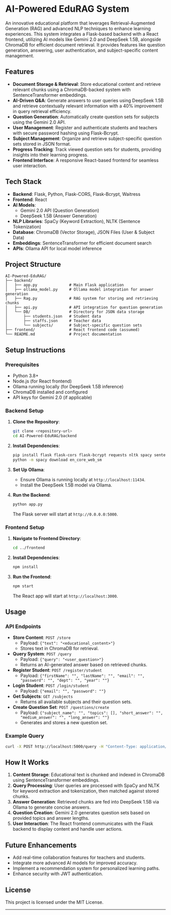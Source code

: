 # AI-Powered EduRAG System

An innovative educational platform that leverages Retrieval-Augmented Generation (RAG) and advanced NLP techniques to enhance learning experiences. This system integrates a Flask-based backend with a React frontend, utilizing AI models like Gemini 2.0 and DeepSeek 1.5B, alongside ChromaDB for efficient document retrieval. It provides features like question generation, answering, user authentication, and subject-specific content management.

## Features

- **Document Storage & Retrieval**: Store educational content and retrieve relevant chunks using a ChromaDB-backed system with SentenceTransformer embeddings.
- **AI-Driven Q&A**: Generate answers to user queries using DeepSeek 1.5B and retrieve contextually relevant information with a 40% improvement in query retrieval efficiency.
- **Question Generation**: Automatically create question sets for subjects using the Gemini 2.0 API.
- **User Management**: Register and authenticate students and teachers with secure password hashing using Flask-Bcrypt.
- **Subject Management**: Organize and retrieve subject-specific question sets stored in JSON format.
- **Progress Tracking**: Track viewed question sets for students, providing insights into their learning progress.
- **Frontend Interface**: A responsive React-based frontend for seamless user interaction.

## Tech Stack

- **Backend**: Flask, Python, Flask-CORS, Flask-Bcrypt, Waitress
- **Frontend**: React
- **AI Models**: 
  - Gemini 2.0 API (Question Generation)
  - DeepSeek 1.5B (Answer Generation)
- **NLP Libraries**: SpaCy (Keyword Extraction), NLTK (Sentence Tokenization)
- **Database**: ChromaDB (Vector Storage), JSON Files (User & Subject Data)
- **Embeddings**: SentenceTransformer for efficient document search
- **APIs**: Ollama API for local model inference

## Project Structure

```
AI-Powered-EduRAG/
├── backend/
│   ├── app.py              # Main Flask application
│   ├── ollama_model.py     # Ollama model integration for answer generation
│   ├── Rag.py              # RAG system for storing and retrieving chunks
│   ├── api.py              # API integration for question generation
│   └── DB/                 # Directory for JSON data storage
│       ├── students.json   # Student data
│       ├── staffs.json     # Teacher data
│       └── subjects/       # Subject-specific question sets
├── frontend/               # React frontend code (assumed)
└── README.md               # Project documentation
```

## Setup Instructions

### Prerequisites
- Python 3.8+
- Node.js (for React frontend)
- Ollama running locally (for DeepSeek 1.5B inference)
- ChromaDB installed and configured
- API keys for Gemini 2.0 (if applicable)

### Backend Setup
1. **Clone the Repository**:
   ```bash
   git clone <repository-url>
   cd AI-Powered-EduRAG/backend
   ```

2. **Install Dependencies**:
   ```bash
   pip install flask flask-cors flask-bcrypt requests nltk spacy sentence-transformers chromadb waitress
   python -m spacy download en_core_web_sm
   ```

3. **Set Up Ollama**:
   - Ensure Ollama is running locally at `http://localhost:11434`.
   - Install the DeepSeek 1.5B model via Ollama.

4. **Run the Backend**:
   ```bash
   python app.py
   ```
   The Flask server will start at `http://0.0.0.0:5000`.

### Frontend Setup
1. **Navigate to Frontend Directory**:
   ```bash
   cd ../frontend
   ```

2. **Install Dependencies**:
   ```bash
   npm install
   ```

3. **Run the Frontend**:
   ```bash
   npm start
   ```
   The React app will start at `http://localhost:3000`.

## Usage

### API Endpoints
- **Store Content**: `POST /store`
  - Payload: `{"text": "<educational_content>"}`
  - Stores text in ChromaDB for retrieval.
- **Query System**: `POST /query`
  - Payload: `{"query": "<user_question>"}`
  - Returns an AI-generated answer based on retrieved chunks.
- **Register Student**: `POST /register/student`
  - Payload: `{"firstName": "", "lastName": "", "email": "", "password": "", "dept": "", "year": ""}`
- **Login Student**: `POST /login/student`
  - Payload: `{"email": "", "password": ""}`
- **Get Subjects**: `GET /subjects`
  - Returns all available subjects and their question sets.
- **Create Question Set**: `POST /questions/create`
  - Payload: `{"subject_name": "", "topics": [], "short_answer": "", "medium_answer": "", "long_answer": ""}`
  - Generates and stores a new question set.

### Example Query
```bash
curl -X POST http://localhost:5000/query -H "Content-Type: application/json" -d '{"query": "What is machine learning?"}'
```

## How It Works

1. **Content Storage**: Educational text is chunked and indexed in ChromaDB using SentenceTransformer embeddings.
2. **Query Processing**: User queries are processed with SpaCy and NLTK for keyword extraction and tokenization, then matched against stored chunks.
3. **Answer Generation**: Retrieved chunks are fed into DeepSeek 1.5B via Ollama to generate concise answers.
4. **Question Creation**: Gemini 2.0 generates question sets based on provided topics and answer lengths.
5. **User Interaction**: The React frontend communicates with the Flask backend to display content and handle user actions.

## Future Enhancements

- Add real-time collaboration features for teachers and students.
- Integrate more advanced AI models for improved accuracy.
- Implement a recommendation system for personalized learning paths.
- Enhance security with JWT authentication.


## License

This project is licensed under the MIT License.

---
